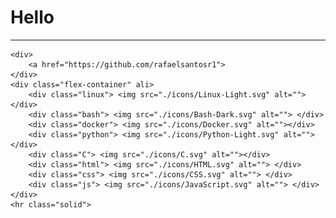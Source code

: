 <!DOCTYPE html>
<html lang="en">
<head>
    <meta charset="UTF-8">
    <meta name="viewport" content="width=device-width, initial-scale=1.0">
    <link rel="stylesheet" href="./css/style.css">
    <title>Readme</title>

</head>
<body>
    <h1>Hello</h1>
    <hr class="solid">
  
    <div>
        <a href="https://github.com/rafaelsantosr1">
    </div>
    <div class="flex-container" ali> 
        <div class="linux"> <img src="./icons/Linux-Light.svg" alt=""> </div>
        <div class="bash"> <img src="./icons/Bash-Dark.svg" alt=""> </div>
        <div class="docker"> <img src="./icons/Docker.svg" alt=""></div>
        <div class="python"> <img src="./icons/Python-Light.svg" alt=""></div>  
        <div class="C"> <img src="./icons/C.svg" alt=""></div>
        <div class="html"> <img src="./icons/HTML.svg" alt=""> </div>
        <div class="css"> <img src="./icons/CSS.svg" alt=""> </div>  
        <div class="js"> <img src="./icons/JavaScript.svg" alt=""> </div>
    </div>      
    <hr class="solid">

    
</body>
</html>
